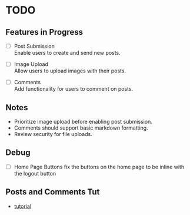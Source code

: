 # TODO

## Features in Progress

- [ ] Post Submission  
    Enable users to create and send new posts.

- [ ] Image Upload  
    Allow users to upload images with their posts.

- [ ] Comments  
    Add functionality for users to comment on posts.

## Notes

- Prioritize image upload before enabling post submission.
- Comments should support basic markdown formatting.
- Review security for file uploads.

## Debug

- [ ] Home Page Buttons
    fix the buttons on the home page to be inline with the logout button

## Posts and Comments Tut

- [tutorial](https://realpython.com/build-a-blog-from-scratch-django/)
